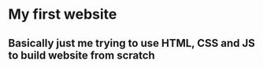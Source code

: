 # My first website

## Basically just me trying to use HTML, CSS and JS to build website from scratch
